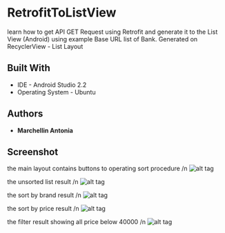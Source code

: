 # RetrofitToListView
learn how to get API GET Request using Retrofit and generate it to the List View (Android)
using example Base URL list of Bank. Generated on RecyclerView - List Layout

## Built With

* IDE - Android Studio 2.2
* Operating System - Ubuntu

## Authors

* **Marchellin Antonia**

## Screenshot
the main layout contains buttons to operating sort procedure /n
![alt tag](https://cloud.githubusercontent.com/assets/12492522/19434658/fedd0516-9490-11e6-9a97-7b34088a8c92.png)

the unsorted list result /n
![alt tag](https://cloud.githubusercontent.com/assets/12492522/19434698/32e9ce3e-9491-11e6-9d42-58099ee58197.png)

the sort by brand result /n
![alt tag](https://cloud.githubusercontent.com/assets/12492522/19434706/4153db72-9491-11e6-9d2c-ec7107b7adf4.png)

the sort by price result /n
![alt tag](https://cloud.githubusercontent.com/assets/12492522/19434716/5aa3c632-9491-11e6-855f-9225009474df.png)

the filter result showing all price below 40000 /n
![alt tag](https://cloud.githubusercontent.com/assets/12492522/19434727/67c8bdfe-9491-11e6-8c54-0beecb351c98.png)



